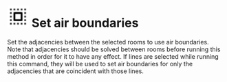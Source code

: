 # <img src="../../.gitbook/assets/air-boundaries.svg" width="50" height="50"> Set air boundaries

Set the adjacencies between the selected rooms to use air boundaries. Note that adjacencies should be solved between rooms before running this method in order for it to have any effect. If lines are selected while running this command, they will be used to set air boundaries for only the adjacencies that are coincident with those lines.